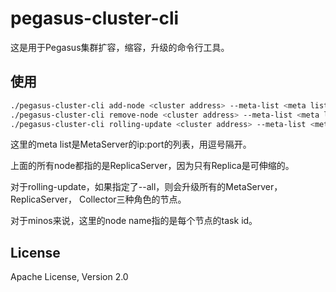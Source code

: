 # pegasus-cluster-cli

这是用于Pegasus集群扩容，缩容，升级的命令行工具。

## 使用

``` sh
./pegasus-cluster-cli add-node <cluster address> --meta-list <meta list> --node <node name> [--node <node name>]
./pegasus-cluster-cli remove-node <cluster address> --meta-list <meta list> --node <node name> [--node <node name>]
./pegasus-cluster-cli rolling-update <cluster address> --meta-list <meta list> --node <node name> [--node <node name>] [--all]
```

这里的meta list是MetaServer的ip:port的列表，用逗号隔开。

上面的所有node都指的是ReplicaServer，因为只有Replica是可伸缩的。

对于rolling-update，如果指定了--all，则会升级所有的MetaServer，ReplicaServer，
Collector三种角色的节点。

对于minos来说，这里的node name指的是每个节点的task id。

## License

Apache License, Version 2.0
